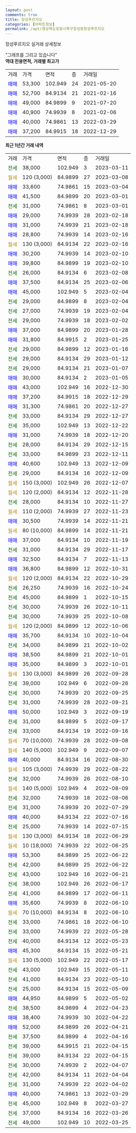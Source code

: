 ```yaml
---
layout: post
comments: true
title: 장성푸르지오
categories: [아파트정보]
permalink: /apt/경상북도포항시북구장성동장성푸르지오
---
```


장성푸르지오 실거래 상세정보

<script type="text/javascript">
  google.charts.load('current', {'packages':['line', 'corechart']});
  google.charts.setOnLoadCallback(drawChart);

  function drawChart() {
    var data = new google.visualization.DataTable();
    data.addColumn('date', '거래일');
    data.addColumn('number', "매매");
    data.addColumn('number', "전세");
    data.addColumn('number', "전매");

    data.addRows([[new Date(Date.parse("2023-03-11")), null, 38000, null], [new Date(Date.parse("2023-03-08")), null, null, null], [new Date(Date.parse("2023-03-04")), 33600, null, null], [new Date(Date.parse("2023-03-01")), 41500, null, null], [new Date(Date.parse("2023-03-01")), null, 31000, null], [new Date(Date.parse("2023-02-18")), 29000, null, null], [new Date(Date.parse("2023-02-18")), 31000, null, null], [new Date(Date.parse("2023-02-16")), 28800, null, null], [new Date(Date.parse("2023-02-16")), null, null, null], [new Date(Date.parse("2023-02-10")), 30200, null, null], [new Date(Date.parse("2023-02-10")), 39800, null, null], [new Date(Date.parse("2023-02-08")), null, 26000, null], [new Date(Date.parse("2023-02-06")), 37500, null, null], [new Date(Date.parse("2023-02-04")), 45000, null, null], [new Date(Date.parse("2023-02-04")), null, 29000, null], [new Date(Date.parse("2023-02-04")), null, 27000, null], [new Date(Date.parse("2023-02-02")), null, 29000, null], [new Date(Date.parse("2023-01-28")), 37000, null, null], [new Date(Date.parse("2023-01-25")), 31800, null, null], [new Date(Date.parse("2023-01-16")), null, 29000, null], [new Date(Date.parse("2023-01-12")), null, 29000, null], [new Date(Date.parse("2023-01-07")), null, 29000, null], [new Date(Date.parse("2023-01-05")), 30000, null, null], [new Date(Date.parse("2022-12-30")), 43000, null, null], [new Date(Date.parse("2022-12-29")), 37200, null, null], [new Date(Date.parse("2022-12-27")), 31300, null, null], [new Date(Date.parse("2022-12-27")), null, 33000, null], [new Date(Date.parse("2022-12-22")), null, 35000, null], [new Date(Date.parse("2022-12-20")), 31000, null, null], [new Date(Date.parse("2022-12-15")), null, 28000, null], [new Date(Date.parse("2022-12-11")), null, 33000, null], [new Date(Date.parse("2022-12-09")), 40600, null, null], [new Date(Date.parse("2022-12-09")), null, 29000, null], [new Date(Date.parse("2022-12-07")), null, null, null], [new Date(Date.parse("2022-11-28")), null, null, null], [new Date(Date.parse("2022-11-27")), null, 28000, null], [new Date(Date.parse("2022-11-23")), null, null, null], [new Date(Date.parse("2022-11-21")), 30500, null, null], [new Date(Date.parse("2022-11-21")), null, null, null], [new Date(Date.parse("2022-11-19")), 37000, null, null], [new Date(Date.parse("2022-11-17")), null, 31000, null], [new Date(Date.parse("2022-11-13")), 32500, null, null], [new Date(Date.parse("2022-10-31")), 36800, null, null], [new Date(Date.parse("2022-10-29")), null, null, null], [new Date(Date.parse("2022-10-24")), null, 26250, null], [new Date(Date.parse("2022-10-15")), null, 45000, null], [new Date(Date.parse("2022-10-11")), null, 30000, null], [new Date(Date.parse("2022-10-08")), null, 30000, null], [new Date(Date.parse("2022-10-06")), null, null, null], [new Date(Date.parse("2022-10-04")), 35700, null, null], [new Date(Date.parse("2022-10-02")), null, 34000, null], [new Date(Date.parse("2022-10-01")), 38500, null, null], [new Date(Date.parse("2022-10-01")), 35000, null, null], [new Date(Date.parse("2022-09-28")), null, null, null], [new Date(Date.parse("2022-09-26")), null, 39000, null], [new Date(Date.parse("2022-09-25")), null, 30000, null], [new Date(Date.parse("2022-09-21")), null, 31000, null], [new Date(Date.parse("2022-09-19")), 50000, null, null], [new Date(Date.parse("2022-09-17")), null, 31000, null], [new Date(Date.parse("2022-09-16")), null, 33000, null], [new Date(Date.parse("2022-09-08")), null, null, null], [new Date(Date.parse("2022-09-07")), null, null, null], [new Date(Date.parse("2022-08-30")), 40000, null, null], [new Date(Date.parse("2022-08-22")), null, null, null], [new Date(Date.parse("2022-08-10")), null, 32000, null], [new Date(Date.parse("2022-08-09")), null, null, null], [new Date(Date.parse("2022-08-06")), null, 32000, null], [new Date(Date.parse("2022-07-29")), null, 31000, null], [new Date(Date.parse("2022-07-16")), 40000, null, null], [new Date(Date.parse("2022-07-15")), null, 25000, null], [new Date(Date.parse("2022-06-29")), null, null, null], [new Date(Date.parse("2022-06-25")), null, null, null], [new Date(Date.parse("2022-06-22")), 53300, null, null], [new Date(Date.parse("2022-06-22")), null, 42000, null], [new Date(Date.parse("2022-06-21")), null, 43000, null], [new Date(Date.parse("2022-06-17")), null, 38000, null], [new Date(Date.parse("2022-06-11")), null, 41000, null], [new Date(Date.parse("2022-06-10")), 35600, null, null], [new Date(Date.parse("2022-06-10")), null, null, null], [new Date(Date.parse("2022-06-10")), null, 33000, null], [new Date(Date.parse("2022-05-28")), null, 33000, null], [new Date(Date.parse("2022-05-23")), null, 40000, null], [new Date(Date.parse("2022-05-21")), 45300, null, null], [new Date(Date.parse("2022-05-17")), null, null, null], [new Date(Date.parse("2022-05-11")), null, 43000, null], [new Date(Date.parse("2022-05-10")), null, 41000, null], [new Date(Date.parse("2022-05-09")), null, 25000, null], [new Date(Date.parse("2022-05-02")), 44950, null, null], [new Date(Date.parse("2022-04-23")), null, 38500, null], [new Date(Date.parse("2022-04-22")), 38400, null, null], [new Date(Date.parse("2022-04-21")), 52000, null, null], [new Date(Date.parse("2022-04-16")), null, 37500, null], [new Date(Date.parse("2022-04-15")), null, 39000, null], [new Date(Date.parse("2022-04-15")), null, 39000, null], [new Date(Date.parse("2022-04-07")), null, 30000, null], [new Date(Date.parse("2022-04-04")), null, 42000, null], [new Date(Date.parse("2022-04-02")), null, 31000, null], [new Date(Date.parse("2022-03-29")), 40000, null, null], [new Date(Date.parse("2022-03-27")), null, 45000, null], [new Date(Date.parse("2022-03-26")), null, 37000, null], [new Date(Date.parse("2022-03-25")), null, 49000, null]]);

    var options = {
      hAxis: {
        format: 'yyyy/MM/dd'
      },    
      lineWidth: 0,
      pointsVisible: true,    
      title: '최근 1년간 유형별 실거래가 분포',
      legend: { position: 'bottom' }
    };

    var formatter = new google.visualization.NumberFormat({pattern:'###,###'} );
    formatter.format(data, 1);
    formatter.format(data, 2);
    
    setTimeout(function() {
        var chart = new google.visualization.LineChart(document.getElementById('columnchart_material'));
        chart.draw(data, (options));
        document.getElementById('loading').style.display = 'none';
    }, 200);
  }
</script>


<div id="loading" style="z-index:20; display: block; margin-left: 0px">"그래프를 그리고 있습니다"</div>
<div id="columnchart_material" style="width: 95%; margin-left: 0px; display: block"></div>
<!-- contents start -->
<b>역대 전용면적, 거래별 최고가</b>
<table class="sortable">
    <tr>
      <td>거래</td>
      <td>가격</td>
      <td>면적</td>
      <td>층</td>
      <td>거래일</td>
    </tr>
        <tr>
          <td><a style="color: blue">매매</a></td>
          <td>53,300</td>
          <td>102.949</td>
          <td>24</td>
          <td>2021-05-20</td>
        </tr>            <tr>
          <td><a style="color: blue">매매</a></td>
          <td>52,700</td>
          <td>84.9134</td>
          <td>21</td>
          <td>2021-02-16</td>
        </tr>            <tr>
          <td><a style="color: blue">매매</a></td>
          <td>49,000</td>
          <td>84.9899</td>
          <td>9</td>
          <td>2021-07-20</td>
        </tr>            <tr>
          <td><a style="color: blue">매매</a></td>
          <td>40,900</td>
          <td>74.9939</td>
          <td>8</td>
          <td>2021-02-06</td>
        </tr>            <tr>
          <td><a style="color: blue">매매</a></td>
          <td>40,000</td>
          <td>74.9861</td>
          <td>13</td>
          <td>2022-03-29</td>
        </tr>            <tr>
          <td><a style="color: blue">매매</a></td>
          <td>37,200</td>
          <td>84.9915</td>
          <td>18</td>
          <td>2022-12-29</td>
        </tr>        
    
    
</table>

<b>최근 1년간 거래 내역</b>

<table class="sortable">
    <tr>
      <td>거래</td>
      <td>가격</td>
      <td>면적</td>
      <td>층</td>
      <td>거래일</td>
    </tr>
    <tr>
      <td><a style="color: darkgreen">전세</a></td>
      <td>38,000</td>
      <td>102.949</td>
      <td>3</td>
      <td>2023-03-11</td>
    </tr>          <tr>
      <td><a style="color: darkgoldenrod">월세</a></td>
      <td>120 (3,000)</td>
      <td>84.9899</td>
      <td>27</td>
      <td>2023-03-08</td>
    </tr>          <tr>
      <td><a style="color: blue">매매</a></td>
      <td>33,600</td>
      <td>74.9861</td>
      <td>15</td>
      <td>2023-03-04</td>
    </tr>          <tr>
      <td><a style="color: blue">매매</a></td>
      <td>41,500</td>
      <td>84.9899</td>
      <td>20</td>
      <td>2023-03-01</td>
    </tr>          <tr>
      <td><a style="color: darkgreen">전세</a></td>
      <td>31,000</td>
      <td>74.9861</td>
      <td>8</td>
      <td>2023-03-01</td>
    </tr>          <tr>
      <td><a style="color: blue">매매</a></td>
      <td>29,000</td>
      <td>74.9939</td>
      <td>28</td>
      <td>2023-02-18</td>
    </tr>          <tr>
      <td><a style="color: blue">매매</a></td>
      <td>31,000</td>
      <td>74.9939</td>
      <td>21</td>
      <td>2023-02-18</td>
    </tr>          <tr>
      <td><a style="color: blue">매매</a></td>
      <td>28,800</td>
      <td>74.9939</td>
      <td>14</td>
      <td>2023-02-16</td>
    </tr>          <tr>
      <td><a style="color: darkgoldenrod">월세</a></td>
      <td>130 (3,000)</td>
      <td>84.9134</td>
      <td>22</td>
      <td>2023-02-16</td>
    </tr>          <tr>
      <td><a style="color: blue">매매</a></td>
      <td>30,200</td>
      <td>74.9939</td>
      <td>14</td>
      <td>2023-02-10</td>
    </tr>          <tr>
      <td><a style="color: blue">매매</a></td>
      <td>39,800</td>
      <td>84.9899</td>
      <td>19</td>
      <td>2023-02-10</td>
    </tr>          <tr>
      <td><a style="color: darkgreen">전세</a></td>
      <td>26,000</td>
      <td>84.9134</td>
      <td>6</td>
      <td>2023-02-08</td>
    </tr>          <tr>
      <td><a style="color: blue">매매</a></td>
      <td>37,500</td>
      <td>84.9134</td>
      <td>25</td>
      <td>2023-02-06</td>
    </tr>          <tr>
      <td><a style="color: blue">매매</a></td>
      <td>45,000</td>
      <td>102.949</td>
      <td>5</td>
      <td>2023-02-04</td>
    </tr>          <tr>
      <td><a style="color: darkgreen">전세</a></td>
      <td>29,000</td>
      <td>84.9899</td>
      <td>8</td>
      <td>2023-02-04</td>
    </tr>          <tr>
      <td><a style="color: darkgreen">전세</a></td>
      <td>27,000</td>
      <td>74.9939</td>
      <td>19</td>
      <td>2023-02-04</td>
    </tr>          <tr>
      <td><a style="color: darkgreen">전세</a></td>
      <td>29,000</td>
      <td>74.9939</td>
      <td>18</td>
      <td>2023-02-02</td>
    </tr>          <tr>
      <td><a style="color: blue">매매</a></td>
      <td>37,000</td>
      <td>84.9899</td>
      <td>20</td>
      <td>2023-01-28</td>
    </tr>          <tr>
      <td><a style="color: blue">매매</a></td>
      <td>31,800</td>
      <td>84.9915</td>
      <td>2</td>
      <td>2023-01-25</td>
    </tr>          <tr>
      <td><a style="color: darkgreen">전세</a></td>
      <td>29,000</td>
      <td>84.9899</td>
      <td>12</td>
      <td>2023-01-16</td>
    </tr>          <tr>
      <td><a style="color: darkgreen">전세</a></td>
      <td>29,000</td>
      <td>84.9134</td>
      <td>29</td>
      <td>2023-01-12</td>
    </tr>          <tr>
      <td><a style="color: darkgreen">전세</a></td>
      <td>29,000</td>
      <td>84.9134</td>
      <td>21</td>
      <td>2023-01-07</td>
    </tr>          <tr>
      <td><a style="color: blue">매매</a></td>
      <td>30,000</td>
      <td>84.9134</td>
      <td>2</td>
      <td>2023-01-05</td>
    </tr>          <tr>
      <td><a style="color: blue">매매</a></td>
      <td>43,000</td>
      <td>102.949</td>
      <td>16</td>
      <td>2022-12-30</td>
    </tr>          <tr>
      <td><a style="color: blue">매매</a></td>
      <td>37,200</td>
      <td>84.9915</td>
      <td>18</td>
      <td>2022-12-29</td>
    </tr>          <tr>
      <td><a style="color: blue">매매</a></td>
      <td>31,300</td>
      <td>74.9861</td>
      <td>20</td>
      <td>2022-12-27</td>
    </tr>          <tr>
      <td><a style="color: darkgreen">전세</a></td>
      <td>33,000</td>
      <td>84.9134</td>
      <td>29</td>
      <td>2022-12-27</td>
    </tr>          <tr>
      <td><a style="color: darkgreen">전세</a></td>
      <td>35,000</td>
      <td>102.949</td>
      <td>13</td>
      <td>2022-12-22</td>
    </tr>          <tr>
      <td><a style="color: blue">매매</a></td>
      <td>31,000</td>
      <td>74.9939</td>
      <td>18</td>
      <td>2022-12-20</td>
    </tr>          <tr>
      <td><a style="color: darkgreen">전세</a></td>
      <td>28,000</td>
      <td>84.9134</td>
      <td>29</td>
      <td>2022-12-15</td>
    </tr>          <tr>
      <td><a style="color: darkgreen">전세</a></td>
      <td>33,000</td>
      <td>84.9899</td>
      <td>23</td>
      <td>2022-12-11</td>
    </tr>          <tr>
      <td><a style="color: blue">매매</a></td>
      <td>40,600</td>
      <td>102.949</td>
      <td>13</td>
      <td>2022-12-09</td>
    </tr>          <tr>
      <td><a style="color: darkgreen">전세</a></td>
      <td>29,000</td>
      <td>84.9134</td>
      <td>16</td>
      <td>2022-12-09</td>
    </tr>          <tr>
      <td><a style="color: darkgoldenrod">월세</a></td>
      <td>150 (3,000)</td>
      <td>102.949</td>
      <td>26</td>
      <td>2022-12-07</td>
    </tr>          <tr>
      <td><a style="color: darkgoldenrod">월세</a></td>
      <td>120 (2,000)</td>
      <td>84.9134</td>
      <td>12</td>
      <td>2022-11-28</td>
    </tr>          <tr>
      <td><a style="color: darkgreen">전세</a></td>
      <td>28,000</td>
      <td>84.9134</td>
      <td>10</td>
      <td>2022-11-27</td>
    </tr>          <tr>
      <td><a style="color: darkgoldenrod">월세</a></td>
      <td>110 (2,000)</td>
      <td>74.9939</td>
      <td>27</td>
      <td>2022-11-23</td>
    </tr>          <tr>
      <td><a style="color: blue">매매</a></td>
      <td>30,500</td>
      <td>74.9939</td>
      <td>14</td>
      <td>2022-11-21</td>
    </tr>          <tr>
      <td><a style="color: darkgoldenrod">월세</a></td>
      <td>80 (10,000)</td>
      <td>84.9899</td>
      <td>14</td>
      <td>2022-11-21</td>
    </tr>          <tr>
      <td><a style="color: blue">매매</a></td>
      <td>37,000</td>
      <td>84.9134</td>
      <td>10</td>
      <td>2022-11-19</td>
    </tr>          <tr>
      <td><a style="color: darkgreen">전세</a></td>
      <td>31,000</td>
      <td>84.9134</td>
      <td>29</td>
      <td>2022-11-17</td>
    </tr>          <tr>
      <td><a style="color: blue">매매</a></td>
      <td>32,500</td>
      <td>84.9134</td>
      <td>7</td>
      <td>2022-11-13</td>
    </tr>          <tr>
      <td><a style="color: blue">매매</a></td>
      <td>36,800</td>
      <td>84.9899</td>
      <td>12</td>
      <td>2022-10-31</td>
    </tr>          <tr>
      <td><a style="color: darkgoldenrod">월세</a></td>
      <td>120 (2,000)</td>
      <td>84.9134</td>
      <td>22</td>
      <td>2022-10-29</td>
    </tr>          <tr>
      <td><a style="color: darkgreen">전세</a></td>
      <td>26,250</td>
      <td>74.9939</td>
      <td>16</td>
      <td>2022-10-24</td>
    </tr>          <tr>
      <td><a style="color: darkgreen">전세</a></td>
      <td>45,000</td>
      <td>84.9899</td>
      <td>1</td>
      <td>2022-10-15</td>
    </tr>          <tr>
      <td><a style="color: darkgreen">전세</a></td>
      <td>30,000</td>
      <td>74.9939</td>
      <td>26</td>
      <td>2022-10-11</td>
    </tr>          <tr>
      <td><a style="color: darkgreen">전세</a></td>
      <td>30,000</td>
      <td>74.9939</td>
      <td>25</td>
      <td>2022-10-08</td>
    </tr>          <tr>
      <td><a style="color: darkgoldenrod">월세</a></td>
      <td>120 (2,000)</td>
      <td>84.9899</td>
      <td>12</td>
      <td>2022-10-06</td>
    </tr>          <tr>
      <td><a style="color: blue">매매</a></td>
      <td>35,700</td>
      <td>84.9134</td>
      <td>10</td>
      <td>2022-10-04</td>
    </tr>          <tr>
      <td><a style="color: darkgreen">전세</a></td>
      <td>34,000</td>
      <td>84.9899</td>
      <td>21</td>
      <td>2022-10-02</td>
    </tr>          <tr>
      <td><a style="color: blue">매매</a></td>
      <td>38,500</td>
      <td>84.9899</td>
      <td>21</td>
      <td>2022-10-01</td>
    </tr>          <tr>
      <td><a style="color: blue">매매</a></td>
      <td>35,000</td>
      <td>84.9899</td>
      <td>3</td>
      <td>2022-10-01</td>
    </tr>          <tr>
      <td><a style="color: darkgoldenrod">월세</a></td>
      <td>130 (3,000)</td>
      <td>84.9899</td>
      <td>26</td>
      <td>2022-09-28</td>
    </tr>          <tr>
      <td><a style="color: darkgreen">전세</a></td>
      <td>39,000</td>
      <td>102.949</td>
      <td>6</td>
      <td>2022-09-26</td>
    </tr>          <tr>
      <td><a style="color: darkgreen">전세</a></td>
      <td>30,000</td>
      <td>74.9939</td>
      <td>20</td>
      <td>2022-09-25</td>
    </tr>          <tr>
      <td><a style="color: darkgreen">전세</a></td>
      <td>31,000</td>
      <td>74.9939</td>
      <td>28</td>
      <td>2022-09-21</td>
    </tr>          <tr>
      <td><a style="color: blue">매매</a></td>
      <td>50,000</td>
      <td>102.949</td>
      <td>3</td>
      <td>2022-09-19</td>
    </tr>          <tr>
      <td><a style="color: darkgreen">전세</a></td>
      <td>31,000</td>
      <td>84.9899</td>
      <td>5</td>
      <td>2022-09-17</td>
    </tr>          <tr>
      <td><a style="color: darkgreen">전세</a></td>
      <td>33,000</td>
      <td>84.9134</td>
      <td>19</td>
      <td>2022-09-16</td>
    </tr>          <tr>
      <td><a style="color: darkgoldenrod">월세</a></td>
      <td>70 (10,000)</td>
      <td>74.9939</td>
      <td>28</td>
      <td>2022-09-08</td>
    </tr>          <tr>
      <td><a style="color: darkgoldenrod">월세</a></td>
      <td>140 (5,000)</td>
      <td>102.949</td>
      <td>9</td>
      <td>2022-09-07</td>
    </tr>          <tr>
      <td><a style="color: blue">매매</a></td>
      <td>40,000</td>
      <td>84.9134</td>
      <td>16</td>
      <td>2022-08-30</td>
    </tr>          <tr>
      <td><a style="color: darkgoldenrod">월세</a></td>
      <td>105 (3,000)</td>
      <td>74.9939</td>
      <td>29</td>
      <td>2022-08-22</td>
    </tr>          <tr>
      <td><a style="color: darkgreen">전세</a></td>
      <td>32,000</td>
      <td>74.9939</td>
      <td>26</td>
      <td>2022-08-10</td>
    </tr>          <tr>
      <td><a style="color: darkgoldenrod">월세</a></td>
      <td>140 (5,000)</td>
      <td>102.949</td>
      <td>4</td>
      <td>2022-08-09</td>
    </tr>          <tr>
      <td><a style="color: darkgreen">전세</a></td>
      <td>32,000</td>
      <td>74.9939</td>
      <td>18</td>
      <td>2022-08-06</td>
    </tr>          <tr>
      <td><a style="color: darkgreen">전세</a></td>
      <td>31,000</td>
      <td>74.9939</td>
      <td>20</td>
      <td>2022-07-29</td>
    </tr>          <tr>
      <td><a style="color: blue">매매</a></td>
      <td>40,000</td>
      <td>84.9134</td>
      <td>22</td>
      <td>2022-07-16</td>
    </tr>          <tr>
      <td><a style="color: darkgreen">전세</a></td>
      <td>25,000</td>
      <td>74.9939</td>
      <td>14</td>
      <td>2022-07-15</td>
    </tr>          <tr>
      <td><a style="color: darkgoldenrod">월세</a></td>
      <td>130 (3,000)</td>
      <td>84.9134</td>
      <td>18</td>
      <td>2022-06-29</td>
    </tr>          <tr>
      <td><a style="color: darkgoldenrod">월세</a></td>
      <td>10 (18,000)</td>
      <td>74.9939</td>
      <td>22</td>
      <td>2022-06-25</td>
    </tr>          <tr>
      <td><a style="color: blue">매매</a></td>
      <td>53,300</td>
      <td>84.9899</td>
      <td>25</td>
      <td>2022-06-22</td>
    </tr>          <tr>
      <td><a style="color: darkgreen">전세</a></td>
      <td>42,000</td>
      <td>84.9899</td>
      <td>25</td>
      <td>2022-06-22</td>
    </tr>          <tr>
      <td><a style="color: darkgreen">전세</a></td>
      <td>43,000</td>
      <td>102.949</td>
      <td>16</td>
      <td>2022-06-21</td>
    </tr>          <tr>
      <td><a style="color: darkgreen">전세</a></td>
      <td>38,000</td>
      <td>102.949</td>
      <td>26</td>
      <td>2022-06-17</td>
    </tr>          <tr>
      <td><a style="color: darkgreen">전세</a></td>
      <td>41,000</td>
      <td>84.9899</td>
      <td>17</td>
      <td>2022-06-11</td>
    </tr>          <tr>
      <td><a style="color: blue">매매</a></td>
      <td>35,600</td>
      <td>74.9939</td>
      <td>8</td>
      <td>2022-06-10</td>
    </tr>          <tr>
      <td><a style="color: darkgoldenrod">월세</a></td>
      <td>70 (10,000)</td>
      <td>84.9134</td>
      <td>8</td>
      <td>2022-06-10</td>
    </tr>          <tr>
      <td><a style="color: darkgreen">전세</a></td>
      <td>33,000</td>
      <td>74.9861</td>
      <td>18</td>
      <td>2022-06-10</td>
    </tr>          <tr>
      <td><a style="color: darkgreen">전세</a></td>
      <td>33,000</td>
      <td>74.9939</td>
      <td>22</td>
      <td>2022-05-28</td>
    </tr>          <tr>
      <td><a style="color: darkgreen">전세</a></td>
      <td>40,000</td>
      <td>84.9134</td>
      <td>12</td>
      <td>2022-05-23</td>
    </tr>          <tr>
      <td><a style="color: blue">매매</a></td>
      <td>45,300</td>
      <td>84.9134</td>
      <td>15</td>
      <td>2022-05-21</td>
    </tr>          <tr>
      <td><a style="color: darkgoldenrod">월세</a></td>
      <td>130 (5,000)</td>
      <td>102.949</td>
      <td>22</td>
      <td>2022-05-17</td>
    </tr>          <tr>
      <td><a style="color: darkgreen">전세</a></td>
      <td>43,000</td>
      <td>102.949</td>
      <td>15</td>
      <td>2022-05-11</td>
    </tr>          <tr>
      <td><a style="color: darkgreen">전세</a></td>
      <td>41,000</td>
      <td>84.9134</td>
      <td>23</td>
      <td>2022-05-10</td>
    </tr>          <tr>
      <td><a style="color: darkgreen">전세</a></td>
      <td>25,000</td>
      <td>84.9134</td>
      <td>15</td>
      <td>2022-05-09</td>
    </tr>          <tr>
      <td><a style="color: blue">매매</a></td>
      <td>44,950</td>
      <td>84.9899</td>
      <td>5</td>
      <td>2022-05-02</td>
    </tr>          <tr>
      <td><a style="color: darkgreen">전세</a></td>
      <td>38,500</td>
      <td>84.9899</td>
      <td>4</td>
      <td>2022-04-23</td>
    </tr>          <tr>
      <td><a style="color: blue">매매</a></td>
      <td>38,400</td>
      <td>74.9939</td>
      <td>30</td>
      <td>2022-04-22</td>
    </tr>          <tr>
      <td><a style="color: blue">매매</a></td>
      <td>52,000</td>
      <td>84.9899</td>
      <td>26</td>
      <td>2022-04-21</td>
    </tr>          <tr>
      <td><a style="color: darkgreen">전세</a></td>
      <td>37,500</td>
      <td>84.9899</td>
      <td>4</td>
      <td>2022-04-16</td>
    </tr>          <tr>
      <td><a style="color: darkgreen">전세</a></td>
      <td>39,000</td>
      <td>84.9915</td>
      <td>21</td>
      <td>2022-04-15</td>
    </tr>          <tr>
      <td><a style="color: darkgreen">전세</a></td>
      <td>39,000</td>
      <td>84.9134</td>
      <td>22</td>
      <td>2022-04-15</td>
    </tr>          <tr>
      <td><a style="color: darkgreen">전세</a></td>
      <td>30,000</td>
      <td>74.9939</td>
      <td>2</td>
      <td>2022-04-07</td>
    </tr>          <tr>
      <td><a style="color: darkgreen">전세</a></td>
      <td>42,000</td>
      <td>84.9134</td>
      <td>11</td>
      <td>2022-04-04</td>
    </tr>          <tr>
      <td><a style="color: darkgreen">전세</a></td>
      <td>31,000</td>
      <td>74.9939</td>
      <td>22</td>
      <td>2022-04-02</td>
    </tr>          <tr>
      <td><a style="color: blue">매매</a></td>
      <td>40,000</td>
      <td>74.9861</td>
      <td>13</td>
      <td>2022-03-29</td>
    </tr>          <tr>
      <td><a style="color: darkgreen">전세</a></td>
      <td>45,000</td>
      <td>102.949</td>
      <td>8</td>
      <td>2022-03-27</td>
    </tr>          <tr>
      <td><a style="color: darkgreen">전세</a></td>
      <td>37,000</td>
      <td>84.9134</td>
      <td>16</td>
      <td>2022-03-26</td>
    </tr>          <tr>
      <td><a style="color: darkgreen">전세</a></td>
      <td>49,000</td>
      <td>102.949</td>
      <td>10</td>
      <td>2022-03-25</td>
    </tr>      </table>
<!-- contents end -->    

